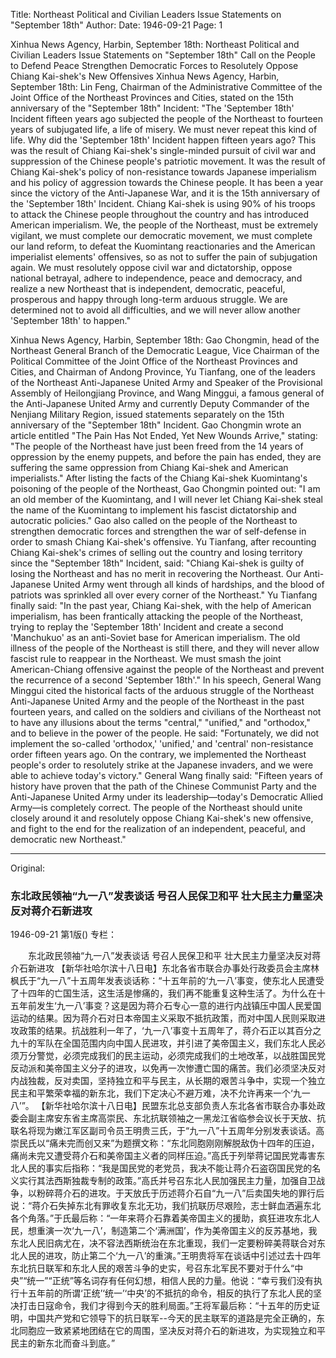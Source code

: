 Title: Northeast Political and Civilian Leaders Issue Statements on "September 18th"
Author: 
Date: 1946-09-21
Page: 1

Xinhua News Agency, Harbin, September 18th: Northeast Political and Civilian Leaders Issue Statements on "September 18th"
Call on the People to Defend Peace
Strengthen Democratic Forces to Resolutely Oppose Chiang Kai-shek's New Offensives
Xinhua News Agency, Harbin, September 18th: Lin Feng, Chairman of the Administrative Committee of the Joint Office of the Northeast Provinces and Cities, stated on the 15th anniversary of the "September 18th" Incident: "The 'September 18th' Incident fifteen years ago subjected the people of the Northeast to fourteen years of subjugated life, a life of misery. We must never repeat this kind of life. Why did the 'September 18th' Incident happen fifteen years ago? This was the result of Chiang Kai-shek's single-minded pursuit of civil war and suppression of the Chinese people's patriotic movement. It was the result of Chiang Kai-shek's policy of non-resistance towards Japanese imperialism and his policy of aggression towards the Chinese people. It has been a year since the victory of the Anti-Japanese War, and it is the 15th anniversary of the 'September 18th' Incident. Chiang Kai-shek is using 90% of his troops to attack the Chinese people throughout the country and has introduced American imperialism. We, the people of the Northeast, must be extremely vigilant, we must complete our democratic movement, we must complete our land reform, to defeat the Kuomintang reactionaries and the American imperialist elements' offensives, so as not to suffer the pain of subjugation again. We must resolutely oppose civil war and dictatorship, oppose national betrayal, adhere to independence, peace and democracy, and realize a new Northeast that is independent, democratic, peaceful, prosperous and happy through long-term arduous struggle. We are determined not to avoid all difficulties, and we will never allow another 'September 18th' to happen."

Xinhua News Agency, Harbin, September 18th: Gao Chongmin, head of the Northeast General Branch of the Democratic League, Vice Chairman of the Political Committee of the Joint Office of the Northeast Provinces and Cities, and Chairman of Andong Province, Yu Tianfang, one of the leaders of the Northeast Anti-Japanese United Army and Speaker of the Provisional Assembly of Heilongjiang Province, and Wang Minggui, a famous general of the Anti-Japanese United Army and currently Deputy Commander of the Nenjiang Military Region, issued statements separately on the 15th anniversary of the "September 18th" Incident. Gao Chongmin wrote an article entitled "The Pain Has Not Ended, Yet New Wounds Arrive," stating: "The people of the Northeast have just been freed from the 14 years of oppression by the enemy puppets, and before the pain has ended, they are suffering the same oppression from Chiang Kai-shek and American imperialists." After listing the facts of the Chiang Kai-shek Kuomintang's poisoning of the people of the Northeast, Gao Chongmin pointed out: "I am an old member of the Kuomintang, and I will never let Chiang Kai-shek steal the name of the Kuomintang to implement his fascist dictatorship and autocratic policies." Gao also called on the people of the Northeast to strengthen democratic forces and strengthen the war of self-defense in order to smash Chiang Kai-shek's offensive. Yu Tianfang, after recounting Chiang Kai-shek's crimes of selling out the country and losing territory since the "September 18th" Incident, said: "Chiang Kai-shek is guilty of losing the Northeast and has no merit in recovering the Northeast. Our Anti-Japanese United Army went through all kinds of hardships, and the blood of patriots was sprinkled all over every corner of the Northeast." Yu Tianfang finally said: "In the past year, Chiang Kai-shek, with the help of American imperialism, has been frantically attacking the people of the Northeast, trying to replay the 'September 18th' Incident and create a second 'Manchukuo' as an anti-Soviet base for American imperialism. The old illness of the people of the Northeast is still there, and they will never allow fascist rule to reappear in the Northeast. We must smash the joint American-Chiang offensive against the people of the Northeast and prevent the recurrence of a second 'September 18th'." In his speech, General Wang Minggui cited the historical facts of the arduous struggle of the Northeast Anti-Japanese United Army and the people of the Northeast in the past fourteen years, and called on the soldiers and civilians of the Northeast not to have any illusions about the terms "central," "unified," and "orthodox," and to believe in the power of the people. He said: "Fortunately, we did not implement the so-called 'orthodox,' 'unified,' and 'central' non-resistance order fifteen years ago. On the contrary, we implemented the Northeast people's order to resolutely strike at the Japanese invaders, and we were able to achieve today's victory." General Wang finally said: "Fifteen years of history have proven that the path of the Chinese Communist Party and the Anti-Japanese United Army under its leadership—today's Democratic Allied Army—is completely correct. The people of the Northeast should unite closely around it and resolutely oppose Chiang Kai-shek's new offensive, and fight to the end for the realization of an independent, peaceful, and democratic new Northeast."



<hr /> 

Original: 


### 东北政民领袖“九一八”发表谈话  号召人民保卫和平  壮大民主力量坚决反对蒋介石新进攻

1946-09-21
第1版()
专栏：

　　东北政民领袖“九一八”发表谈话
    号召人民保卫和平
    壮大民主力量坚决反对蒋介石新进攻
    【新华社哈尔滨十八日电】东北各省市联合办事处行政委员会主席林枫氏于“九一八”十五周年发表谈话称：“十五年前的‘九一八’事变，使东北人民遭受了十四年的亡国生活，这生活是惨痛的，我们再不能重复这种生活了。为什么在十五年前发生‘九一八’事变？这是因为蒋介石专心一意的进行内战镇压中国人民爱国运动的结果。因为蒋介石对日本帝国主义采取不抵抗政策，而对中国人民则采取进攻政策的结果。抗战胜利一年了，‘九一八’事变十五周年了，蒋介石正以其百分之九十的军队在全国范围内向中国人民进攻，并引进了美帝国主义，我们东北人民必须万分警觉，必须完成我们的民主运动，必须完成我们的土地改革，以战胜国民党反动派和美帝国主义分子的进攻，以免再一次惨遭亡国的痛苦。我们必须坚决反对内战独裁，反对卖国，坚持独立和平与民主，从长期的艰苦斗争中，实现一个独立民主和平繁荣幸福的新东北，我们下定决心不避万难，决不允许再来一个‘九一八’”。
    【新华社哈尔滨十八日电】民盟东北总支部负责人东北各省市联合办事处政委会副主席安东省主席高崇民、东北抗联领袖之一黑龙江省临参会议长于天放、抗联名将现为嫩江军区副司令员王明贵三氏，于“九一八”十五周年分别发表谈话。高崇民氏以“痛未完而创又来”为题撰文称：“东北同胞刚刚解脱敌伪十四年的压迫，痛尚未完又遭受蒋介石和美帝国主义者的同样压迫。”高氏于列举蒋记国民党毒害东北人民的事实后指称：“我是国民党的老党员，我决不能让蒋介石盗窃国民党的名义实行其法西斯独裁专制的政策。”高氏并号召东北人民加强民主力量，加强自卫战争，以粉碎蒋介石的进攻。于天放氏于历述蒋介石自“九一八”后卖国失地的罪行后说：“蒋介石失掉东北有罪收复东北无功，我们抗联历尽艰险，志士鲜血洒遍东北各个角落。”于氏最后称：“一年来蒋介石靠着美帝国主义的援助，疯狂进攻东北人民，想重演一次‘九一八’，制造第二个‘满洲国’，作为美帝国主义的反苏基地，我东北人民旧病尤在，决不容法西斯统治在东北重现，我们一定要粉碎美蒋联合对东北人民的进攻，防止第二个‘九一八’的重演。”王明贵将军在谈话中引述过去十四年东北抗日联军和东北人民的艰苦斗争的史实，号召东北军民不要对于什么“中央”“统一”“正统”等名词存有任何幻想，相信人民的力量。他说：“幸亏我们没有执行十五年前的所谓‘正统’‘统一’‘中央’的不抵抗的命令，相反的执行了东北人民的坚决打击日寇命令，我们才得到今天的胜利局面。”王将军最后称：“十五年的历史证明，中国共产党和它领导下的抗日联军--今天的民主联军的道路是完全正确的，东北同胞应一致紧紧地团结在它的周围，坚决反对蒋介石的新进攻，为实现独立和平民主的新东北而奋斗到底。”
